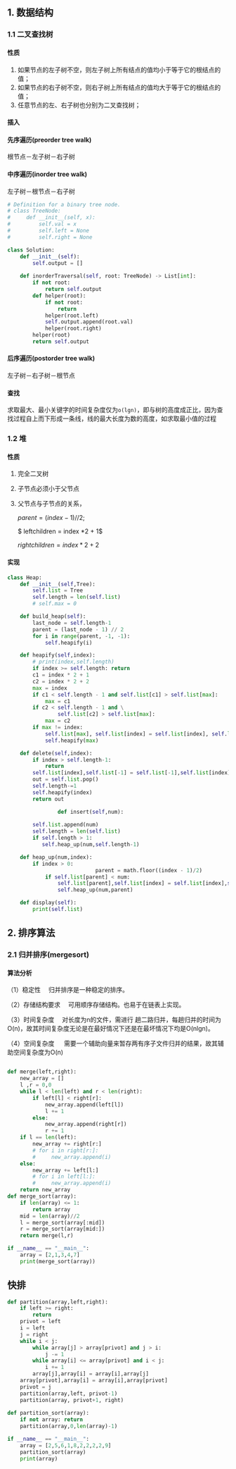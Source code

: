 ## 1. 数据结构

### 1.1 二叉查找树

#### 性质

1. 如果节点的左子树不空，则左子树上所有结点的值均小于等于它的根结点的值；
2. 如果节点的右子树不空，则右子树上所有结点的值均大于等于它的根结点的值；
3. 任意节点的左、右子树也分别为二叉查找树；

#### 插入

#### 先序遍历(preorder tree walk)

根节点－左子树－右子树

#### 中序遍历(inorder tree walk)

左子树－根节点－右子树

```python
# Definition for a binary tree node.
# class TreeNode:
#     def __init__(self, x):
#         self.val = x
#         self.left = None
#         self.right = None

class Solution:
    def __init__(self):
        self.output = []
        
    def inorderTraversal(self, root: TreeNode) -> List[int]:
        if not root:
            return self.output
        def helper(root):
            if not root:
                return 
            helper(root.left)
            self.output.append(root.val)
            helper(root.right)
        helper(root)
        return self.output
```



#### 后序遍历(postorder tree walk)

左子树－右子树－根节点

#### 查找

求取最大、最小关键字的时间复杂度仅为`o(lgn)`，即与树的高度成正比，因为查找过程自上而下形成一条线，线的最大长度为数的高度，如求取最小值的过程

### 1.2 堆

#### 性质

1. 完全二叉树

2. 子节点必须小于父节点

3. 父节点与子节点的关系，

	$parent = (index-1)//2;$

	$ leftchildren = index *2 + 1$

	$rightchildren = index*2 + 2$

#### 实现

```Python
class Heap:
    def __init__(self,Tree):
        self.list = Tree
        self.length = len(self.list)
        # self.max = 0

    def build_heap(self):
        last_node = self.length-1
        parent = (last_node - 1) // 2
        for i in range(parent, -1, -1):
            self.heapify(i)

    def heapify(self,index):
        # print(index,self.length)
        if index >= self.length: return
        c1 = index * 2 + 1
        c2 = index * 2 + 2
        max = index
        if c1 < self.length - 1 and self.list[c1] > self.list[max]:
            max = c1
        if c2 < self.length - 1 and \
                self.list[c2] > self.list[max]:
            max = c2
        if max != index:
            self.list[max], self.list[index] = self.list[index], self.list[max]
            self.heapify(max)

    def delete(self,index):
        if index > self.length-1:
            return
        self.list[index],self.list[-1] = self.list[-1],self.list[index]
        out = self.list.pop()
        self.length-=1
        self.heapify(index)
        return out

			    def insert(self,num):
        
        self.list.append(num)
        self.length = len(self.list)
        if self.length > 1:
           self.heap_up(num,self.length-1)

    def heap_up(num,index):
        if index > 0:
				            parent = math.floor((index - 1)/2)
            if self.list[parent] < num:
                self.list[parent],self.list[index] = self.list[index],self.list[parent]
                self.heap_up(num,parent)

    def display(self):
        print(self.list)
```



## 2. 排序算法

### 2.1 归并排序(mergesort)

#### 算法分析

（1）稳定性
     　归并排序是一种稳定的排序。

（2）存储结构要求
    　可用顺序存储结构。也易于在链表上实现。

（3）时间复杂度
    　对长度为n的文件，需进行 趟二路归并，每趟归并的时间为O(n)，故其时间复杂度无论是在最好情况下还是在最坏情况下均是O(nlgn)。

（4）空间复杂度
   　 需要一个辅助向量来暂存两有序子文件归并的结果，故其辅助空间复杂度为O(n)

```Python

def merge(left,right):
    new_array = []
    l ,r = 0,0
    while l < len(left) and r < len(right):
        if left[l] < right[r]:
            new_array.append(left[l])
            l += 1
        else:
            new_array.append(right[r])
            r += 1
    if l == len(left):
        new_array += right[r:]
        # for i in right[r:]:
        #     new_array.append(i)
    else:
        new_array += left[l:]
        # for i in left[l:]:
        #     new_array.append(i)
    return new_array
def merge_sort(array):
    if len(array) <= 1:
        return array
    mid = len(array)//2
    l = merge_sort(array[:mid])
    r = merge_sort(array[mid:])
    return merge(l,r)

if __name__ == "__main__":
    array = [2,1,3,4,7]
    print(merge_sort(array))
```

## 快排

```Python
def partition(array,left,right):
    if left >= right:
        return 
    privot = left
    i = left
    j = right
    while i < j:
        while array[j] > array[privot] and j > i:
            j -= 1
        while array[i] <= array[privot] and i < j:
            i += 1
        array[j],array[i] = array[i],array[j]
    array[privot],array[i] = array[i],array[privot]
    privot = j
    partition(array,left, privot-1)
    partition(array, privot+1, right)
    
def partition_sort(array):
    if not array: return
    partition(array,0,len(array)-1)

if __name__ == "__main__":
    array = [2,5,6,1,8,2,2,2,2,9]
    partition_sort(array)
    print(array)
```